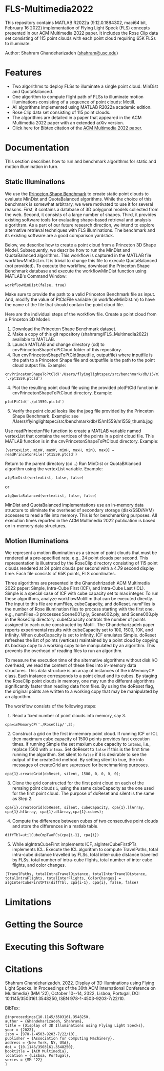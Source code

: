 # FLS-Multimedia2022
This repository contains MATLAB R2022a (9.12.0.1884302, maci64 bit, February 16 2022) implementation of Flying Light Speck (FLS) concepts presented in our ACM Multimedia 2022 paper.  It includes the Rose Clip data set consisting of 115 point clouds with each point cloud requiring 65K FLSs to illuminate.  

Author:  Shahram Ghandeharizadeh (shahram@usc.edu)

# Features

  * Two algorithms to deploy FLSs to illuminate a single point cloud:  MinDist and QuotaBalanced.
  * One algorithm to compute flight path of FLSs to illuminate motion illuminations consisting of a sequence of point clouds:  Motill.
  * All algorithms implemented using MATLAB R2022a academic edition. 
  * Rose Clip data set consisting of 115 point clouds.
  * The algorithms are detailed in a paper that appeared in the ACM Multimedia 2022 paper with an extended arXiv version.
  * Click here for Bibtex citation of the [ACM Multimedia 2022 paper](https://github.com/shahramg/FLS-Multimedia2022#citations).

# Documentation

This section describes how to run and benchmark algorithms for static and motion illumination in turn.

## Static Illuminations

We use the [Princeton Shape Benchmark](https://shape.cs.princeton.edu/benchmark/) to create static point clouds to evaluate MinDist and QuotaBalanced algorithms.  While the choice of this benchmark is somewhat arbitrary, we were motivated to use it for several reasons.  First, it contains a database of 3D polygonal models collected from the web.  Second, it consists of a large number of shapes.  Third, it provides existing software tools for evaluating shape-based retrieval and analysis algorithsm.  As a part of our future research direction, we intend to explore alternative retrieval techniques with FLS illuminations.  The benchmark and its existing software are a good comparison yardstick.  

Below, we describe how to create a point cloud from a Princeton 3D Shape Model.  Subsequently, we describe how to run the MinDist and QuotaBalanced algorithms.  This workflow is captured in the MATLAB file workflowMinDist.m.  It is trivial to change this file to execute QuotaBalanced (not provided). To execute the workflow, download the Princeton Shape Benchmark database and execute the workflowMinDist function using MATLAB's Command Window:
```
workflowMinDist(false, true)
```
Make sure to provide the path to a valid Princeton Benchmark file as input.  And, modify the value of PtCldFile variable (in workflowMinDist.m) to have the name of the file that should contain the point cloud file.

Here are the individual steps of the workflow file.  Create a point cloud from a Princeton 3D Model:
1. Download the Princeton Shape Benchmark dataset.
2. Make a copy of this git repository (shahramg/FLS_Multimedia2022) available to MATLAB.
3. Launch MATLAB and change directory (cd) to cnvPrincetonShapeToPtCloud folder of this repository.
4. Run cnvPrincetonShapeToPtCld(inputfile, outputfile) where inputfile is the path to a Princeton Shape file and outputfile is the path to the point cloud output file.  Example:  
```
cnvPrincetonShapeToPtCld('/Users/flyinglightspec/src/benchmark/db/15/m1559/m1559.off', './pt1559.ptcld')
```
4. Plot the resulting point cloud file using the provided plotPtCld function in cnvPrincetonShapeToPtCloud directory.  Example:  
```
plotPtCld('./pt1559.ptcld')
```
5. Verify the point cloud looks like the jpeg file provided by the Princeton Shape Benchmark.  Example:  see /Users/flyinglightspec/src/benchmark/db/15/m1559/m1559_thumb.jpg

Use readPrincetonFile function to create a MATLAB variable named vertexList that contains the vertices of the points in a point cloud file.  This MATLAB function is in the cnvPrincetonShapeToPtCloud directory.  Example:  
```
[vertexList, minW, maxW, minH, maxH, minD, maxD] = readPrincetonFile('pt1559.ptcld')
```

Return to the parent directory (cd ..) Run MinDist or QuotaBAlanced algorithm using the vertexList variable. Example:  
```
algMinDist(vertexList, false, false) 
```
or 
```
algQuotaBalanced(vertexList, false, false)
```
MinDist and QuotaBalanced implementations use an in-memory data structure to eliminate the overhead of secondary storage (disk/SSD/NVM) accesses to read a file into memory.  This is for benchmarking purposes.  All execution times reported in the ACM Multimedia 2022 publication is based on in-memory data structures.


## Motion Illuminations
We represent a motion illumination as a stream of point clouds that must be rendered at a pre-specified rate, e.g., 24 point clouds per second.  This representation is illustrated by the RoseClip directory consisting of 115 point clouds rendered at 24 point clouds per second with a 4.79 second display time.  Each file consists of 65K points, FLS coordinates.

Three algorithms are presented in the Ghandehrizadeh ACM Multimedia 2022 paper:  Simple, Intra-Cube First (ICF), and Intra-Cube Last (ICL).  Simple is a special case of ICF with cube capacity set to max integer.  To run these algorithms, analyze workflowMotill.m that can be executed directly.  The input to this file are numFiles, cubeCapacity, and doReset.  numFiles is the number of Rose illumination files to process starting with the first one, e.g., numFiles=3 processes Scene001.ply, Scene002.ply, and Scene003.ply in the RoseClip directory.  cubeCapacity controls the number of points assigned to each cube constructed by Motill.  The Ghandeharizadeh paper reports experimental results with cubeCapacity set to 100, 1500, 10K, and infinity.  When cubeCapacity is set to infinity, ICF emulates Simple.  doReset refreshes the list of points (vertices) maintained by a point cloud by copying its backup copy to a working copy to be manipulated by an algorithm.  This prevents the overhead of reading files to run an algorithm.  

To measure the execution time of the alternative algorithms without disk I/O overhead, we read the content of these files into in-memory data structures.  This data structure is an array of instances of the inMemoryCP class.  Each instance corresponds to a point cloud and its cubes.  By staging the RoseClip point clouds in memory, one may run the different algorithms significantly faster than reading data from files.  By using the doReset flag, the original points are written to a working copy that may be manipulated by an algorithm.

The workflow consists of the following steps:
1. Read a fixed number of point clouds into memory, say 3.
```
cpa=inMemoryCP('./RoseClip/',3);
```
2. Construct a grid on the first in-memory point cloud.  If running ICF or ICL then maximum cube capacity of 1500 points provides fast execution times.  If running Simple the set maxium cube capacity to ``intmax``, i.e., replace 1500 with ``intmax``.  Set doReset to ``false`` if this is the first time running the algorithm.  Set silent to ``false`` if it is desirable to see the output of the createGrid method.  By setting silent to true, the info messages of createGrid are supressed for benchmarking purposes.
```
cpa{1}.createGrid(doReset, silent, 1500, 0, 0, 0, 0);
```
3. Clone the grid constructed for the first point cloud on each of the remaing point clouds ``i``, using the same cubeCapacity as the one used for the first point cloud.  The purpose of doReset and silent is the same as Step 2.  
```
cpa{i}.createGrid(doReset, silent, cubeCapacity, cpa{1}.llArray, cpa{1}.hlArray, cpa{1}.dlArray,cpa{1}.cubes);
```
4. Compute the difference between cubes of two consecutive point clouds and store the differences in a matlab table.
```
diffTbl=utilCubeCmpTwoPCs(cpa{i-1}, cpa{i})
```
5. While algIntraCubeFirst implements ICF, algInterCubeFirstPTs implements ICL.  Execute the ICL algorithm to compute TravelPaths, total intra-cube distance travelled by FLSs, total inter-cube distance travelled by FLSs, total number of intra-cube flights, total number of inter cube flights, and color changes.
```
[TravelPaths, totalIntraTravelDistance, totalInterTravelDistance, totalIntraFlights, totalInterFlights, ColorChanges] = algInterCubeFirstPTs(diffTbl, cpa{i-1}, cpa{i}, false, false)
```

# Limitations

# Getting the Source

# Executing this Software

# Citations

Shahram Ghandeharizadeh. 2022. Display of 3D Illuminations using Flying Light Specks.  In Proceedings of the 30th ACM International Conference on Multimedia} (MM '22), October 10--14, 2022, Lisboa, Portugal, DOI 10.1145/3503161.3548250, ISBN 978-1-4503-9203-7/22/10.

BibTex:
```
@inproceedings{10.1145/3503161.3548250,
author = {Ghandeharizadeh, Shahram},
title = {Display of 3D Illuminations using Flying Light Specks},
year = {2022},
isbn = {978-1-4503-9203-7/22/10},
publisher = {Association for Computing Machinery},
address = {New York, NY, USA},
doi = {10.1145/3503161.3548250},
booktitle = {ACM Multimedia},
location = {Lisboa, Portugal},
series = {MM '22}
}
```

